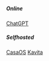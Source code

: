 ##### Online
[ChatGPT](chatgpt.com)


##### Selfhosted
[CasaOS](http://rpi)
[Kavita](http://rpi:5000)

